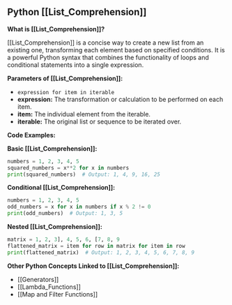 ## Python [[List_Comprehension]]

**What is [[List_Comprehension]]?**

[[List_Comprehension]] is a concise way to create a new list from an existing one, transforming each element based on specified conditions. It is a powerful Python syntax that combines the functionality of loops and conditional statements into a single expression.

**Parameters of [[List_Comprehension]]:**

- `expression for item in iterable`
- **expression:** The transformation or calculation to be performed on each item.
- **item:** The individual element from the iterable.
- **iterable:** The original list or sequence to be iterated over.

**Code Examples:**

**Basic [[List_Comprehension]]:**

```python
numbers = 1, 2, 3, 4, 5
squared_numbers = x**2 for x in numbers
print(squared_numbers)  # Output: 1, 4, 9, 16, 25
```

**Conditional [[List_Comprehension]]:**

```python
numbers = 1, 2, 3, 4, 5
odd_numbers = x for x in numbers if x % 2 != 0
print(odd_numbers)  # Output: 1, 3, 5
```

**Nested [[List_Comprehension]]:**

```python
matrix = 1, 2, 3], 4, 5, 6, [7, 8, 9
flattened_matrix = item for row in matrix for item in row
print(flattened_matrix)  # Output: 1, 2, 3, 4, 5, 6, 7, 8, 9
```

**Other Python Concepts Linked to [[List_Comprehension]]:**

- [[Generators]]
- [[Lambda_Functions]]
- [[Map and Filter Functions]]